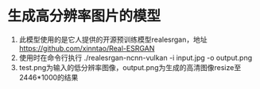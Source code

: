 # 生成高分辨率图片的模型

1. 此模型使用的是它人提供的开源预训练模型realesrgan，地址 https://github.com/xinntao/Real-ESRGAN
2. 使用时在命令行执行 ./realesrgan-ncnn-vulkan -i input.jpg -o output.png
3. test.png为输入的低分辨率图像，output.png为生成的高清图像resize至2446*1000的结果